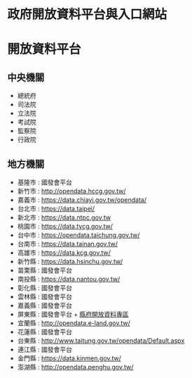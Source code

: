 # 政府開放資料平台與入口網站

# 開放資料平台

## 中央機關

- 總統府
- 司法院
- 立法院
- 考試院
- 監察院
- 行政院

## 地方機關

- 基隆市 : 國發會平台
- 新竹市 : http://opendata.hccg.gov.tw/
- 嘉義市 : https://data.chiayi.gov.tw/opendata/
- 台北市 : https://data.taipei/
- 新北市 : https://data.ntpc.gov.tw
- 桃園市 : https://data.tycg.gov.tw/
- 台中市 : https://opendata.taichung.gov.tw/
- 台南市 : https://data.tainan.gov.tw/
- 高雄市 : https://data.kcg.gov.tw/
- 新竹縣 : https://data.hsinchu.gov.tw/
- 苗栗縣 : 國發會平台
- 南投縣 : https://data.nantou.gov.tw/
- 彰化縣 : 國發會平台
- 雲林縣 : 國發會平台
- 嘉義縣 : 國發會平台
- 屏東縣 : 國發會平台 + [縣府開放資料專區](https://www.pthg.gov.tw/Cus_OpenData_Default1.aspx?n=481C53E05C1D2D97&sms=354B0B57F2762613)
- 宜蘭縣 : http://opendata.e-land.gov.tw/
- 花蓮縣 : 國發會平台
- 台東縣 : http://www.taitung.gov.tw/opendata/Default.aspx
- 連江縣 : 國發會平台
- 金門縣 : https://data.kinmen.gov.tw/
- 澎湖縣 : http://opendata.penghu.gov.tw/
